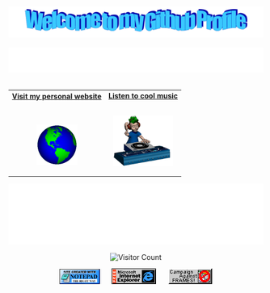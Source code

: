 <!-- "Hero" Header -->
<div align="center">
  <img src="images/welcome.png?raw=true" style="max-width: 100%;" alt="Welcome to my Github Profile" />
  <br />
  <br />

  <img src="images/personal_note.svg" height="50" />
  <br />
  <br />

</div>

<!-- Social -->
<table width="100%" align="center">
<tr>
<td align="center">
<a href="https://anton-seban.s3.ap-south-1.amazonaws.com/rezume-master/index.html#section-home">
<strong>Visit my personal website </strong>
<br />
<br />
<br />

<p>

<img alt="Globe" height="80" src="images/globe.gif">
</a>
</p>

</td>


<td align="center">
<a href="https://youtu.be/e8n1qDeAFtU">
<strong>Listen to cool music</strong>
<br />
<br />


<p>
<img height="100" alt="Music" src="images/music.gif"> 
</a>
</p>

</td>
</tr>
</table>

<!-- <div align="center">
<a href="https://github.com/antonsebastian/antonsebastian/issues/62#issuecomment-new"><img src="images/guestbook.svg"></a> 
</div> -->

<!-- Guestbook -->
<!-- | Name | Date | Message |
|---|---|---|
| <a href="https://github.com/BE-Pierzchala"><img width="24" src="https://avatars.githubusercontent.com/u/67645796?s=24&u=f9f468bf6b2f2c1e303eaada5cae3aeae72cc558&v=4" alt="BE-Pierzchala" /> BE-Pierzchala</a> |2/5/2023, 5:34:08 PM|Keep up the great work!|
| <a href="https://github.com/devxyzr"><img width="24" src="https://avatars.githubusercontent.com/u/99299512?s=24&u=9c8204e65cdccf34b49ce68350a9e058ef547855&v=4" alt="devxyzr" /> devxyzr</a> |1/31/2023, 9:44:33 PM|Hello|
| <a href="https://github.com/YaoSiQian"><img width="24" src="https://avatars.githubusercontent.com/u/29835749?s=24&v=4" alt="YaoSiQian" /> YaoSiQian</a> |1/28/2023, 2:57:50 PM|跨越长城，走向世界！<br />Across the Great Wall we can reach every corner in the world|
| <a href="https://github.com/krishnapriya-n"><img width="24" src="https://avatars.githubusercontent.com/u/101842284?s=24&u=4f0896da3c4d5201dea78128de97c8234c7ca8c2&v=4" alt="krishnapriya-n" /> krishnapriya-n</a> |1/22/2023, 7:41:55 AM|amazing 😎|
| <a href="https://github.com/ToguDV"><img width="24" src="https://avatars.githubusercontent.com/u/45081449?s=24&v=4" alt="ToguDV" /> ToguDV</a> |1/20/2023, 9:32:38 PM|hiiiiii| -->
<!-- /Guestbook -->

<!-- Footer -->

<div align="center">

<img height="120" alt="Thanks for visiting me" width="100%" src="https://raw.githubusercontent.com/antonsebastian/antonsebastian/master/images/marquee.svg" />
<br />

![Visitor Count](https://profile-counter.glitch.me/antonsebastian/count.svg)


<img src="https://raw.githubusercontent.com/antonsebastian/antonsebastian/master/images/notepad.gif" alt="Site created with Notepad" height="30" />
<!-- "margin-right: whatever;" -->
<span>&nbsp;&nbsp;&nbsp;&nbsp;</span>  
<img src="https://raw.githubusercontent.com/antonsebastian/antonsebastian/master/images/ie_logo.gif" alt="Microsoft Internet Explorer" />
<span>&nbsp;&nbsp;&nbsp;&nbsp;</span>  
<img src="https://raw.githubusercontent.com/antonsebastian/antonsebastian/master/images/noframes.gif" alt="Microsoft Internet Explorer" />

</div>
